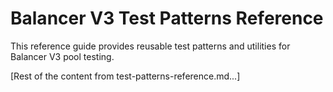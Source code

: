 # Balancer V3 Test Patterns Reference

This reference guide provides reusable test patterns and utilities for Balancer V3 pool testing.

[Rest of the content from test-patterns-reference.md...] 